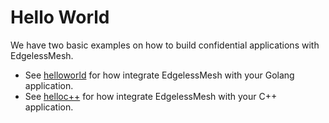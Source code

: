 # Hello World

We have two basic examples on how to build confidential applications with EdgelessMesh.

* See [helloworld](../samples/helloworld/README.md) for how integrate EdgelessMesh with your Golang application.
* See [helloc++](../samples/helloc++/README.md) for how integrate EdgelessMesh with your C++ application.

